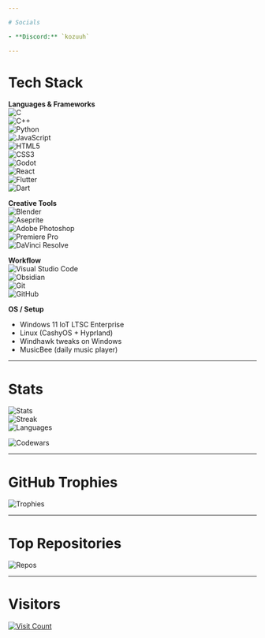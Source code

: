 ```yaml
---

# Socials

- **Discord:** `kozuuh`  

---
```


# Tech Stack

**Languages & Frameworks**  
![C](https://img.shields.io/badge/C-%2300599C.svg?style=flat&logo=c&logoColor=white)  
![C++](https://img.shields.io/badge/C++-%2300599C.svg?style=flat&logo=cplusplus&logoColor=white)  
![Python](https://img.shields.io/badge/Python-3670A0?style=flat&logo=python&logoColor=ffdd54)  
![JavaScript](https://img.shields.io/badge/JavaScript-%23323330.svg?style=flat&logo=javascript&logoColor=%23F7DF1E)  
![HTML5](https://img.shields.io/badge/HTML5-%23E34F26.svg?style=flat&logo=html5&logoColor=white)  
![CSS3](https://img.shields.io/badge/CSS3-%231572B6.svg?style=flat&logo=css3&logoColor=white)  
![Godot](https://img.shields.io/badge/Godot-%23121011.svg?style=flat&logo=godot-engine&logoColor=white)  
![React](https://img.shields.io/badge/React-%2320232a.svg?style=flat&logo=react&logoColor=%2361DAFB)  
![Flutter](https://img.shields.io/badge/Flutter-%2302569B.svg?style=flat&logo=flutter&logoColor=white)  
![Dart](https://img.shields.io/badge/Dart-%230175C2.svg?style=flat&logo=dart&logoColor=white)

**Creative Tools**  
![Blender](https://img.shields.io/badge/Blender-%23F5792A.svg?style=flat&logo=blender&logoColor=white)  
![Aseprite](https://img.shields.io/badge/Aseprite-%23121011.svg?style=flat&logo=Aseprite&logoColor=7D929E)  
![Adobe Photoshop](https://img.shields.io/badge/Photoshop-31A8FF?style=flat&logo=adobephotoshop&logoColor=white)  
![Premiere Pro](https://img.shields.io/badge/Premiere%20Pro-9999FF?style=flat&logo=adobepremierepro&logoColor=white)  
![DaVinci Resolve](https://img.shields.io/badge/DaVinci%20Resolve-233648?style=flat&logo=davinciresolve&logoColor=08f)

**Workflow**  
![Visual Studio Code](https://img.shields.io/badge/VS%20Code-007ACC?style=flat&logo=visual-studio-code&logoColor=white)  
![Obsidian](https://img.shields.io/badge/Obsidian-483699?style=flat&logo=obsidian&logoColor=white)  
![Git](https://img.shields.io/badge/Git-%23F05033.svg?style=flat&logo=git&logoColor=white)  
![GitHub](https://img.shields.io/badge/GitHub-%23121011.svg?style=flat&logo=github&logoColor=white)

**OS / Setup**  
- Windows 11 IoT LTSC Enterprise  
- Linux (CashyOS + Hyprland)  
- Windhawk tweaks on Windows  
- MusicBee (daily music player)  

---

# Stats

![Stats](https://github-readme-stats.vercel.app/api?username=zanderooo&theme=transparent&hide_border=true&include_all_commits=true&count_private=false)  
![Streak](https://github-readme-streak-stats.herokuapp.com/?user=zanderooo&theme=transparent&hide_border=true)  
![Languages](https://github-readme-stats.vercel.app/api/top-langs/?username=zanderooo&theme=transparent&hide_border=true&layout=compact)  

![Codewars](https://github.r2v.ch/codewars?user=zandero&name=true&top_languages=true&stroke=%23595959&theme=dark)  

---

# GitHub Trophies

![Trophies](https://github-profile-trophy.vercel.app/?username=zanderooo&theme=algolia&no-frame=true&no-bg=true&margin-w=8)

---

# Top Repositories

![Repos](https://github-contributor-stats.vercel.app/api?username=zanderooo&limit=5&theme=dark&combine_all_yearly_contributions=true)

---

# Visitors

[![Visit Count](https://visitcount.itsvg.in/api?id=zanderooo&icon=0&color=6)](https://visitcount.itsvg.in)
